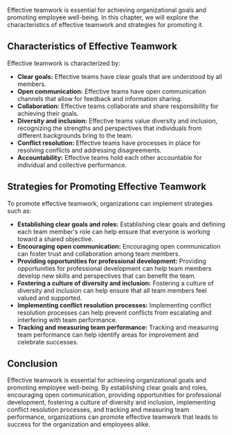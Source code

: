 
Effective teamwork is essential for achieving organizational goals and promoting employee well-being. In this chapter, we will explore the characteristics of effective teamwork and strategies for promoting it.

Characteristics of Effective Teamwork
-------------------------------------

Effective teamwork is characterized by:

* **Clear goals:** Effective teams have clear goals that are understood by all members.
* **Open communication:** Effective teams have open communication channels that allow for feedback and information sharing.
* **Collaboration:** Effective teams collaborate and share responsibility for achieving their goals.
* **Diversity and inclusion:** Effective teams value diversity and inclusion, recognizing the strengths and perspectives that individuals from different backgrounds bring to the team.
* **Conflict resolution:** Effective teams have processes in place for resolving conflicts and addressing disagreements.
* **Accountability:** Effective teams hold each other accountable for individual and collective performance.

Strategies for Promoting Effective Teamwork
-------------------------------------------

To promote effective teamwork, organizations can implement strategies such as:

* **Establishing clear goals and roles:** Establishing clear goals and defining each team member's role can help ensure that everyone is working toward a shared objective.
* **Encouraging open communication:** Encouraging open communication can foster trust and collaboration among team members.
* **Providing opportunities for professional development:** Providing opportunities for professional development can help team members develop new skills and perspectives that can benefit the team.
* **Fostering a culture of diversity and inclusion:** Fostering a culture of diversity and inclusion can help ensure that all team members feel valued and supported.
* **Implementing conflict resolution processes:** Implementing conflict resolution processes can help prevent conflicts from escalating and interfering with team performance.
* **Tracking and measuring team performance:** Tracking and measuring team performance can help identify areas for improvement and celebrate successes.

Conclusion
----------

Effective teamwork is essential for achieving organizational goals and promoting employee well-being. By establishing clear goals and roles, encouraging open communication, providing opportunities for professional development, fostering a culture of diversity and inclusion, implementing conflict resolution processes, and tracking and measuring team performance, organizations can promote effective teamwork that leads to success for the organization and employees alike.

